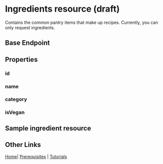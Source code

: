 # Ingredients resource (draft)

Contains the common pantry items that make up recipes. Currently, you can only request ingredients.

## Base Endpoint

## Properties

### id

### name

### category

### isVegan

## Sample ingredient resource

## Other Links

[Home](../index.md)| [Prerequisites](../mmprefland.md) | [Tutorials](../mmtutorial.md)
